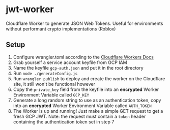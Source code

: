 # jwt-worker

Cloudflare Worker to generate JSON Web Tokens. Useful for environments without performant crypto implementations (Roblox)

## Setup
1. Configure wrangler.toml according to the [Cloudflare Workers Docs](https://developers.cloudflare.com/workers/get-started/guide#7-configure-your-project-for-deployment)
2. Grab yourself a service account keyfile from GCP IAM
3. Name the keyfile `gcp-auth.json` and put it in the root directory
4. Run `node ./generateConfig.js`
5. Run `wrangler publish` to deploy and create the worker on the Cloudflare site, it still won't be functional however
6. Copy the `private_key` field from the keyfile into an **encrypted** Worker Environment Variable called `GCP_KEY`
7. Generate a long random string to use as an authentication token, copy into an **encrypted** Worker Environment Variable called `AUTH_TOKEN`
8. The Worker is up and running! Just make a simple GET request to get a fresh GCP JWT. Note: the request must contain a `token` header containing the authentication token set in step 7